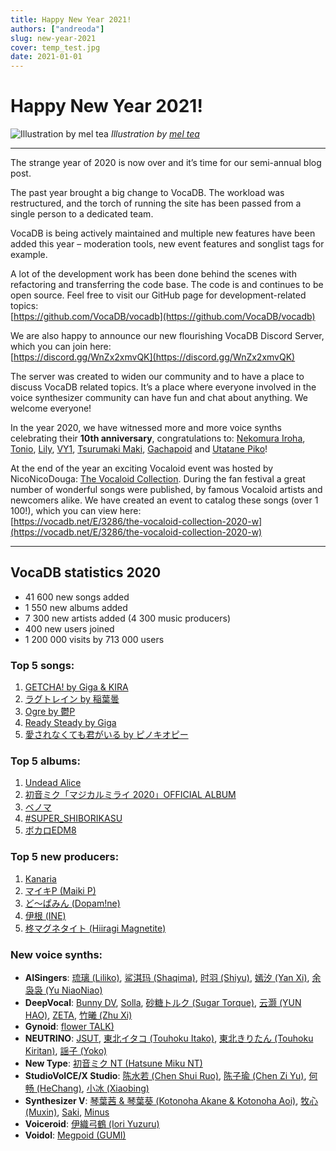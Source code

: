 ```yaml
---
title: Happy New Year 2021!
authors: ["andreoda"]
slug: new-year-2021
cover: temp_test.jpg
date: 2021-01-01
---
```


# Happy New Year 2021!

![Illustration by mel tea](/images/miku-2021.jpg)
_Illustration by [mel tea](https://www.pixiv.net/en/users/39091544)_

---

The strange year of 2020 is now over and it’s time for our semi-annual blog post.

The past year brought a big change to VocaDB. The workload was restructured, and the torch of running the site has been passed from a single person to a dedicated team.

VocaDB is being actively maintained and multiple new features have been added this year – moderation tools, new event features and songlist tags for example.

A lot of the development work has been done behind the scenes with refactoring and transferring the code base. The code is and continues to be open source. Feel free to visit our GitHub page for development-related topics:  
[https://github.com/VocaDB/vocadb](https://github.com/VocaDB/vocadb)

We are also happy to announce our new flourishing VocaDB Discord Server, which you can join here:  
[https://discord.gg/WnZx2xmvQK](https://discord.gg/WnZx2xmvQK)

The server was created to widen our community and to have a place to discuss VocaDB related topics. It’s a place where everyone involved in the voice synthesizer community can have fun and chat about anything. We welcome everyone!

In the year 2020, we have witnessed more and more voice synths celebrating their **10th anniversary**, congratulations to: [Nekomura Iroha](https://vocadb.net/Ar/77), [Tonio](https://vocadb.net/Ar/390), [Lily](https://vocadb.net/Ar/139), [VY1](https://vocadb.net/Ar/117), [Tsurumaki Maki](https://vocadb.net/Ar/2053), [Gachapoid](https://vocadb.net/Ar/247) and [Utatane Piko](https://vocadb.net/Ar/248)!

At the end of the year an exciting Vocaloid event was hosted by NicoNicoDouga: [The Vocaloid Collection](https://vocaloid-collection.jp/). During the fan festival a great number of wonderful songs were published, by famous Vocaloid artists and newcomers alike. We have created an event to catalog these songs (over 1 100!), which you can view here:  
[https://vocadb.net/E/3286/the-vocaloid-collection-2020-w](https://vocadb.net/E/3286/the-vocaloid-collection-2020-w)

---

## VocaDB statistics 2020

- 41 600 new songs added
- 1 550 new albums added
- 7 300 new artists added (4 300 music producers)
- 400 new users joined
- 1 200 000 visits by 713 000 users

### Top 5 songs:

1. [GETCHA! by Giga & KIRA](https://vocadb.net/S/293881)
2. [ラグトレイン by 稲葉曇](https://vocadb.net/S/288238)
3. [Ogre by 鬱P](https://vocadb.net/S/301147)
4. [Ready Steady by Giga](https://vocadb.net/S/296597)
5. [愛されなくても君がいる by ピノキオピー](https://vocadb.net/S/284993)

### Top 5 albums:

1. [Undead Alice](https://vocadb.net/Al/28721)
2. [初音ミク「マジカルミライ 2020」OFFICIAL ALBUM](https://vocadb.net/Al/28478)
3. [ベノマ](https://vocadb.net/Al/27862)
4. [#SUPER_SHIBORIKASU](https://vocadb.net/Al/28264)
5. [ボカロEDM8](https://vocadb.net/Al/28310)

### Top 5 new producers:

1. [Kanaria](https://vocadb.net/Ar/80976)
2. [マイキP (Maiki P)](https://vocadb.net/Ar/83417)
3. [ど～ぱみん (Dopam!ne)](https://vocadb.net/Ar/79769)
4. [伊根 (INE)](https://vocadb.net/Ar/80754)
5. [柊マグネタイト (Hiiragi Magnetite)](https://vocadb.net/Ar/83243)

### New voice synths:

- **AISingers**: [琉璃 (Liliko)](https://vocadb.net/Ar/79857), [鲨淇玛 (Shaqima)](https://vocadb.net/Ar/81599), [时羽 (Shiyu)](https://vocadb.net/Ar/81914), [嫣汐 (Yan Xi)](https://vocadb.net/Ar/79755), [余袅袅 (Yu NiaoNiao)](https://vocadb.net/Ar/79631)
- **DeepVocal**: [Bunny DV](https://vocadb.net/Ar/80022), [Solla](https://vocadb.net/Ar/84415), [砂糖トルク (Sugar Torque)](https://vocadb.net/Ar/80480), [云灏 (YUN HAO)](https://vocadb.net/Ar/76475), [ZETA](https://vocadb.net/Ar/81568), [竹曦 (Zhu Xi)](https://vocadb.net/Ar/84838)
- **Gynoid**: [flower TALK)](https://vocadb.net/Ar/79867)
- **NEUTRINO**: [JSUT](https://vocadb.net/Ar/83753), [東北イタコ (Touhoku Itako)](https://vocadb.net/Ar/83511), [東北きりたん (Touhoku Kiritan)](https://vocadb.net/Ar/79466), [謡子 (Yoko)](https://vocadb.net/Ar/79499)
- **New Type**: [初音ミク NT (Hatsune Miku NT)](https://vocadb.net/Ar/84429)
- **StudioVoICE/X Studio**: [陈水若 (Chen Shui Ruo)](https://vocadb.net/Ar/76408), [陈子瑜 (Chen Zi Yu)](https://vocadb.net/Ar/81900), [何畅 (HeChang)](https://vocadb.net/Ar/76473), [小冰 (Xiaobing)](https://vocadb.net/Ar/80162)
- **Synthesizer V**: [琴葉茜 & 琴葉葵 (Kotonoha Akane & Kotonoha Aoi)](https://vocadb.net/Ar/81912), [牧心 (Muxin)](https://vocadb.net/Ar/76429), [Saki](https://vocadb.net/Ar/81917), [Minus](https://vocadb.net/Ar/76428)
- **Voiceroid**: [伊織弓鶴 (Iori Yuzuru)](https://vocadb.net/Ar/79100)
- **Voidol**: [Megpoid (GUMI)](https://vocadb.net/Ar/113612)
